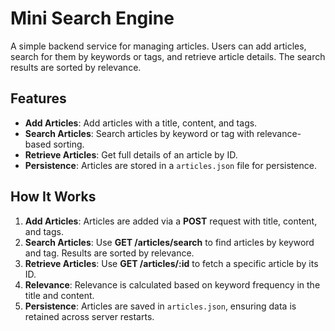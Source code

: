 # Mini Search Engine

A simple backend service for managing articles. Users can add articles, search for them by keywords or tags, and retrieve article details. The search results are sorted by relevance.

## Features
- **Add Articles**: Add articles with a title, content, and tags.
- **Search Articles**: Search articles by keyword or tag with relevance-based sorting.
- **Retrieve Articles**: Get full details of an article by ID.
- **Persistence**: Articles are stored in a `articles.json` file for persistence.

## How It Works
1. **Add Articles**: Articles are added via a **POST** request with title, content, and tags.
2. **Search Articles**: Use **GET /articles/search** to find articles by keyword and tag. Results are sorted by relevance.
3. **Retrieve Articles**: Use **GET /articles/:id** to fetch a specific article by its ID.
4. **Relevance**: Relevance is calculated based on keyword frequency in the title and content.
5. **Persistence**: Articles are saved in `articles.json`, ensuring data is retained across server restarts.



